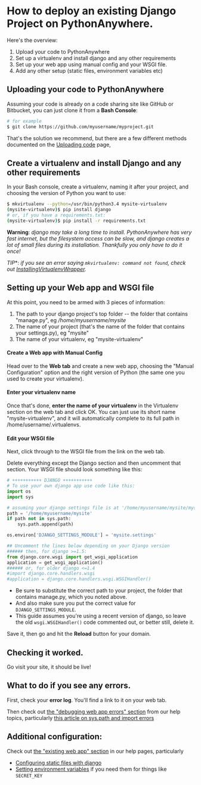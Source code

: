 
<!--
.. title: Deploying an existing Django project on PythonAnywhere
.. slug: DeployingExistingDjangoProject
.. date: 2016-02-10 12:35:28 UTC
.. tags:
.. category:
.. link:
.. description:
.. type: text
-->




# How to deploy an existing Django Project on PythonAnywhere.

Here's the overview:

1. Upload your code to PythonAnywhere
2. Set up a virtualenv and install django and any other requirements
3. Set up your web app using manual config and your WSGI file.
4. Add any other setup (static files, environment variables etc)


## Uploading your code to PythonAnywhere

Assuming your code is already on a code sharing site like GitHub or Bitbucket, you
can just clone it from a **Bash Console**:

```bash
# for example
$ git clone https://github.com/myusername/myproject.git
```

That's the solution we recommend, but there are a few different methods documented on the [Uploading code](/pages/FTP) page,



## Create a virtualenv and install Django and any other requirements

In your Bash console, create a virtualenv, naming it after your project, and choosing the version of Python you want to use:

```bash
$ mkvirtualenv --python=/usr/bin/python3.4 mysite-virtualenv
(mysite-virtualenv)$ pip install django
# or, if you have a requirements.txt:
(mysite-virtualenv)$ pip install -r requirements.txt
```

**Warning**: *django may take a long time to install.  PythonAnywhere has very fast internet, but the filesystem access can be slow, and django creates a lot of small files during its installation.  Thankfully you only have to do it once!*

*TIP**: *if you see an error saying `mkvirtualenv: command not found`, check out [InstallingVirtualenvWrapper](/pages/InstallingVirtualenvWrapper).*


## Setting up your Web app and WSGI file

At this point, you need to be armed with 3 pieces of information:

1. The path to your django project's top folder -- the folder that contains "manage.py", eg */home/myusername/mysite*
2. The name of your project (that's the name of the folder that contains your settings.py), eg "mysite"
3. The name of your virtualenv, eg "mysite-virtualenv"

#### Create a Web app with Manual Config

Head over to the **Web tab** and create a new web app, choosing the "Manual Configuration" option and the right version of Python (the same one you used to create your virtualenv).


#### Enter your virtualenv name

Once that's done, **enter the name of your virtualenv** in the Virtualenv section on the web tab and click OK.  You can just use its short name "mysite-virtualenv", and it will automatically complete to its full path in /home/username/.virtualenvs.

#### Edit your WSGI file

Next, click through to the WSGI file from the link on the web tab.

Delete everything except the Django section and then uncomment that section. Your WSGI file should look something like this: 

```python
# +++++++++++ DJANGO +++++++++++
# To use your own django app use code like this:
import os
import sys

# assuming your django settings file is at '/home/myusername/mysite/mysite/settings.py'
path = '/home/myusername/mysite'
if path not in sys.path:
    sys.path.append(path)

os.environ['DJANGO_SETTINGS_MODULE'] = 'mysite.settings'

## Uncomment the lines below depending on your Django version
###### then, for django >=1.5:
from django.core.wsgi import get_wsgi_application
application = get_wsgi_application()
###### or, for older django <=1.4
#import django.core.handlers.wsgi
#application = django.core.handlers.wsgi.WSGIHandler()
```


* Be sure to substitute the correct path to your project, the folder that contains manage.py, which you noted above.
* And also make sure you put the correct value for `DJANGO_SETTINGS_MODULE`.
* This guide assumes you're using a recent version of django, so leave the old `wsgi.WSGIHandler()` code commented out, or better still, delete it.

Save it, then go and hit the **Reload** button for your domain. 


## Checking it worked.

Go visit your site, it should be live!


## What to do if you see any errors.

First, check your **error log**.  You'll find a link to it on your web tab.  

Then check out [the "debugging web app errors" section](/pages/#im-looking-at-an-error-message-in-my-web-app) from our help topics, particularly [this article on sys.path and import errors](/pages/DebuggingImportError)


## Additional configuration:

Check out [the "existing web app"
section](/pages/#ive-got-an-existing-web-app-that-im-trying-to-deploy) in our
help pages, particularly

* [Configuring static files with django](/pages/DjangoStaticFiles)
* [Setting environment variables](/pages/DjangoStaticFiles) if you need them for things like `SECRET_KEY`

